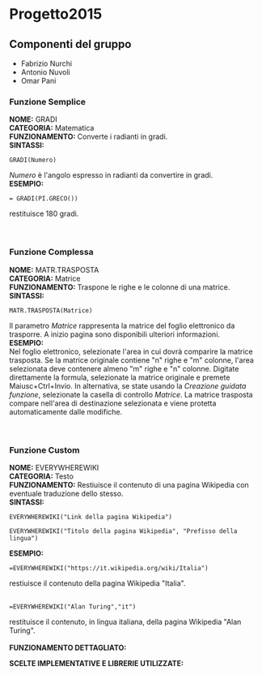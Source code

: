 # Progetto2015

## Componenti del gruppo
* Fabrizio Nurchi
* Antonio Nuvoli
* Omar Pani


### Funzione Semplice
**NOME:** GRADI <br>
**CATEGORIA:** Matematica <br>
**FUNZIONAMENTO:** Converte i radianti in gradi. <br>
**SINTASSI:**  <br>
```
GRADI(Numero)
```
*Numero* è l'angolo espresso in radianti da convertire in gradi.<br>
**ESEMPIO:**
```
= GRADI(PI.GRECO())
``` 
restituisce 180 gradi.<br><br><br>

### Funzione Complessa
**NOME:** MATR.TRASPOSTA<br>
**CATEGORIA:** Matrice<br>
**FUNZIONAMENTO:** Traspone le righe e le colonne di una matrice.<br>
**SINTASSI:** <br>
```
MATR.TRASPOSTA(Matrice)
```
Il parametro *Matrice* rappresenta la matrice del foglio elettronico da trasporre.
A inizio pagina sono disponibili ulteriori informazioni.<br>
**ESEMPIO:**<br>
Nel foglio elettronico, selezionate l'area in cui dovrà comparire la matrice trasposta. Se la matrice originale contiene "n" righe e "m" colonne, l'area selezionata deve contenere almeno "m" righe e "n" colonne. Digitate direttamente la formula, selezionate la matrice originale e premete Maiusc+Ctrl+Invio. In alternativa, se state usando la *Creazione guidata funzione*, selezionate la casella di controllo *Matrice*. La matrice trasposta compare nell'area di destinazione selezionata e viene protetta automaticamente dalle modifiche.<br><br><br>

### Funzione Custom
**NOME:** EVERYWHEREWIKI<br>
**CATEGORIA:** Testo<br>
**FUNZIONAMENTO:** Restiuisce il contenuto di una pagina Wikipedia con eventuale traduzione dello stesso.<br>
**SINTASSI:** <br>
```
EVERYWHEREWIKI("Link della pagina Wikipedia")
``` 
```
EVERYWHEREWIKI("Titolo della pagina Wikipedia", "Prefisso della lingua")
``` 
**ESEMPIO:**<br>
```
=EVERYWHEREWIKI("https://it.wikipedia.org/wiki/Italia")
``` 
restiuisce il contenuto della pagina Wikipedia "Italia".<br><br>
```
=EVERYWHEREWIKI("Alan Turing","it")
``` 
restituisce il contenuto, in lingua italiana, della pagina Wikipedia "Alan Turing".<br><br>
**FUNZIONAMENTO DETTAGLIATO:**<br>

**SCELTE IMPLEMENTATIVE E LIBRERIE UTILIZZATE:**<br>
